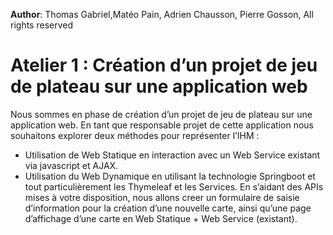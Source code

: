 **Author**: Thomas Gabriel,Matéo Pain, Adrien Chausson, Pierre Gosson, All rights reserved
# Atelier 1 : Création d’un projet de jeu de plateau sur une application web

Nous sommes en phase de création d’un projet de jeu de plateau sur une application web. En tant que
responsable projet de cette application nous souhaitons explorer deux méthodes pour représenter
l’IHM :
* Utilisation de Web Statique en interaction avec un Web Service existant via javascript et AJAX.
* Utilisation du Web Dynamique en utilisant la technologie Springboot et tout particulièrement les Thymeleaf et les Services.
En s’aidant des APIs mises à votre disposition, nous allons creer un formulaire de saisie d’information pour la création d’une nouvelle carte, ainsi qu’une page d’affichage d’une carte en Web Statique + Web Service (existant). 
